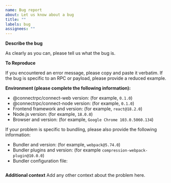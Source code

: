 ```yaml
---
name: Bug report
about: Let us know about a bug
title: ""
labels: bug
assignees: ""
---
```


**Describe the bug**

As clearly as you can, please tell us what the bug is.

**To Reproduce**

If you encountered an error message, please copy and paste it verbatim.
If the bug is specific to an RPC or payload, please provide a reduced
example.

**Environment (please complete the following information):**

- @connectrpc/connect-web version: (for example, `0.1.0`)
- @connectrpc/connect-node version: (for example, `0.1.0`)
- Frontend framework and version: (for example, `react@18.2.0`)
- Node.js version: (for example, `18.0.0`)
- Browser and version: (for example, `Google Chrome 103.0.5060.134`)

If your problem is specific to bundling, please also provide the following information:

- Bundler and version: (for example, `webpack@5.74.0`)
- Bundler plugins and version: (for example `compression-webpack-plugin@10.0.0`)
- Bundler configuration file:

```js

```

**Additional context**
Add any other context about the problem here.
